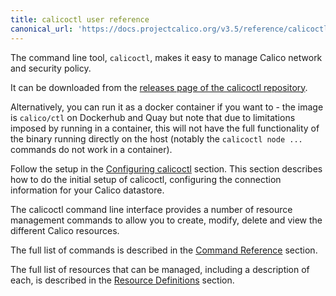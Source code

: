 ```yaml
---
title: calicoctl user reference
canonical_url: 'https://docs.projectcalico.org/v3.5/reference/calicoctl/'
---
```


The command line tool, `calicoctl`, makes it easy to manage Calico network
and security policy.

It can be downloaded from the [releases page of the
calicoctl repository](https://github.com/projectcalico/calicoctl/releases/latest/).

Alternatively, you can run it as a docker container if you want to - the image
is `calico/ctl` on Dockerhub and Quay but note that due to limitations imposed
by running in a container, this will not have the full functionality of the
binary running directly on the host (notably the `calicoctl node ...` commands
do not work in a container).

Follow the setup in the [Configuring calicoctl]({{site.baseurl}}/{{page.version}}/reference/calicoctl/setup) section.
This section describes how to do the initial setup of calicoctl, configuring
the connection information for your Calico datastore.

The calicoctl command line interface provides a number of resource management
commands to allow you to create, modify, delete and view the different Calico
resources.

The full list of commands is described in the
[Command Reference]({{site.baseurl}}/{{page.version}}/reference/calicoctl/commands/)
section.

The full list of resources that can be managed, including a description of each,
is described in the [Resource Definitions]({{site.baseurl}}/{{page.version}}/reference/calicoctl/resources/)
section.
